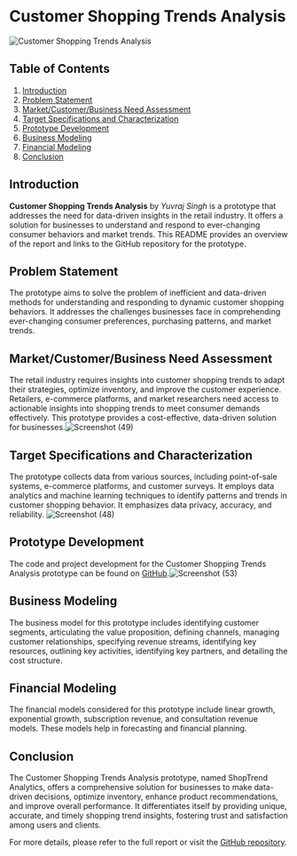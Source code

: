 # Customer Shopping Trends Analysis

![Customer Shopping Trends Analysis](https://your-image-link-here.com)

## Table of Contents
1. [Introduction](#introduction)
2. [Problem Statement](#problem-statement)
3. [Market/Customer/Business Need Assessment](#marketcustomerbusiness-need-assessment)
4. [Target Specifications and Characterization](#target-specifications-and-characterization)
5. [Prototype Development](#prototype-development)
6. [Business Modeling](#business-modeling)
7. [Financial Modeling](#financial-modeling)
8. [Conclusion](#conclusion)

## Introduction
**Customer Shopping Trends Analysis** by *Yuvraj Singh* is a prototype that addresses the need for data-driven insights in the retail industry. It offers a solution for businesses to understand and respond to ever-changing consumer behaviors and market trends. This README provides an overview of the report and links to the GitHub repository for the prototype.

## Problem Statement
The prototype aims to solve the problem of inefficient and data-driven methods for understanding and responding to dynamic customer shopping behaviors. It addresses the challenges businesses face in comprehending ever-changing consumer preferences, purchasing patterns, and market trends.

## Market/Customer/Business Need Assessment
The retail industry requires insights into customer shopping trends to adapt their strategies, optimize inventory, and improve the customer experience. Retailers, e-commerce platforms, and market researchers need access to actionable insights into shopping trends to meet consumer demands effectively. This prototype provides a cost-effective, data-driven solution for businesses.![Screenshot (49)](https://github.com/yuvrajsingh2428/Customer-Shopping-Trends-Analysis/assets/75690761/a4afd20a-a1e2-4a3c-a9ec-bd14affea2f4)


## Target Specifications and Characterization
The prototype collects data from various sources, including point-of-sale systems, e-commerce platforms, and customer surveys. It employs data analytics and machine learning techniques to identify patterns and trends in customer shopping behavior. It emphasizes data privacy, accuracy, and reliability.
![Screenshot (48)](https://github.com/yuvrajsingh2428/Customer-Shopping-Trends-Analysis/assets/75690761/2b3429ca-568c-4fe8-a7b7-29afffaf9546)


## Prototype Development
The code and project development for the Customer Shopping Trends Analysis prototype can be found on [GitHub](https://github.com/yuvrajsingh2428/Customer-Shopping-Trends-Analysis).![Screenshot (53)](https://github.com/yuvrajsingh2428/Customer-Shopping-Trends-Analysis/assets/75690761/9c46dc5b-5317-4382-b3f8-4ec43084c306)


## Business Modeling
The business model for this prototype includes identifying customer segments, articulating the value proposition, defining channels, managing customer relationships, specifying revenue streams, identifying key resources, outlining key activities, identifying key partners, and detailing the cost structure.

## Financial Modeling
The financial models considered for this prototype include linear growth, exponential growth, subscription revenue, and consultation revenue models. These models help in forecasting and financial planning.

## Conclusion
The Customer Shopping Trends Analysis prototype, named ShopTrend Analytics, offers a comprehensive solution for businesses to make data-driven decisions, optimize inventory, enhance product recommendations, and improve overall performance. It differentiates itself by providing unique, accurate, and timely shopping trend insights, fostering trust and satisfaction among users and clients.

For more details, please refer to the full report or visit the [GitHub repository](https://github.com/yuvrajsingh2428/Customer-Shopping-Trends-Analysis).
